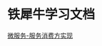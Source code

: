 # 铁犀牛学习文档

[微服务-服务消费方实现](https://github.com/LightMingMing/ironrhino-doc/blob/master/remoting-consumer.md)


